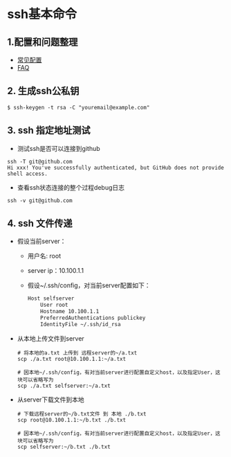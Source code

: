 # ssh基本命令



## 1.配置和问题整理

- [常见配置](./config.md)
- [FAQ](./issues.md)

## 2. 生成ssh公私钥

```shell
$ ssh-keygen -t rsa -C "youremail@example.com"
```
## 3. ssh 指定地址测试

- 测试ssh是否可以连接到github

```shell
ssh -T git@github.com
Hi xxx! You've successfully authenticated, but GitHub does not provide shell access.
```
- 查看ssh状态连接的整个过程debug日志

```shell
ssh -v git@github.com
```

## 4. ssh 文件传递

- 假设当前server：

  - 用户名: root

  - server ip：10.100.1.1

  - 假设~/.ssh/config，对当前server配置如下：

    ```tex
    Host selfserver
        User root
        Hostname 10.100.1.1
        PreferredAuthentications publickey
        IdentityFile ~/.ssh/id_rsa
    ```

- 从本地上传文件到server

  ```shell
  # 将本地的a.txt 上传到 远程server的~/a.txt
  scp ./a.txt root@10.100.1.1:~/a.txt
  
  # 因本地~/.ssh/config，有对当前server进行配置自定义host，以及指定User，这块可以省略写为
  scp ./a.txt selfserver:~/a.txt
  ```

- 从server下载文件到本地

  ``` shell
  # 下载远程server的~/b.txt文件 到 本地 ./b.txt
  scp root@10.100.1.1:~/b.txt ./b.txt 
  
  # 因本地~/.ssh/config，有对当前server进行配置自定义host，以及指定User，这块可以省略写为
  scp selfserver:~/b.txt ./b.txt 
  ```
